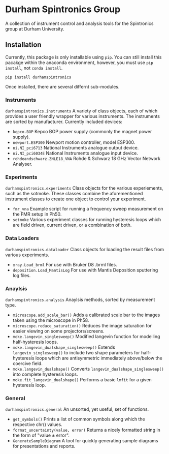 # Durham Spintronics Group
A collection of instrument control and analysis tools for the Spintronics group at Durham University.

## Installation
Currently, this package is only installable using ```pip```. You can still install this pacakge within the anaconda environment, however, you must use ```pip install```, not ```conda install```.
```
pip install durhamspintronics
```
Once installed, there are several differnt sub-modules.

### Instruments
```durhamspintronics.instruments``` 
A variety of class objects, each of which provides a user friendly wrapper for various instruments. The instruments are sorted by manufacturer. Currently included devices:
* ```kepco.BOP``` Kepco BOP power supply (commonly the magnet power supply).
* ```newport.ESP300``` Newport motion controller, model ESP300.
* ```ni.NI_pci6713``` National Instruments analogue output device.
* ```ni.NI_pci6034E``` National Instruments analogue input device.
* ```rohdeandschwarz.ZNLE18_VNA``` Rohde & Schwarz 18 GHz Vector Network Analyser.

### Experiments
```durhamspintronics.experiments``` 
Class objects for the various experiements, such as the sotmoke. These classes combine the aforementioned instrument classes to create one object to control your experiment.
* ```fmr_vna``` Example script for running a frequency sweep measurement on the FMR setup in Ph50.
* ```sotmoke``` Various experiment classes for running hysteresis loops which are field driven, current driven, or a combination of both.

### Data Loaders
```durhamspintronics.dataloader``` 
Class objects for loading the result files from various experiments.
* ```xray.Load_brml``` For use with Bruker D8 .brml files.
* ```deposition.Load_MantisLog``` For use with Mantis Deposition sputtering log files.

### Anaylsis
```durhamspintronics.analysis``` 
Anaylsis methods, sorted by measurement type.
* ```microscope.add_scale_bar()``` Adds a calibrated scale bar to the images taken using the microscope in Ph58.
* ```microscope.reduce_saturation()``` Reduces the image saturation for easier viewing on some projectors/screens.
* ```moke.langevin_singlesweep()``` Modified langevin function for modelling half-hysteresis loops.
* ```moke.langevin_dualshape_singlesweep()``` Extends ```langevin_singlesweep()``` to include two shape parameters for half-hysteresis loops which are antisymmetric immediately above/below the coercive field.
* ```moke.langevin_dualshape()``` Converts ```langevin_dualshape_singlesweep()``` into complete hysteresis loops.
* ```moke.fit_langevin_dualshape()``` Performs a basic ```lmfit``` for a given hysteresis loop.
  
### General
```durhamspintronics.general``` 
An unsorted, yet useful, set of functions.
* ```get_symbols()``` Prints a list of common symbols along which the respective chr() values.
* ```format_uncertainty(value, error)``` Returns a nicely formatted string in the form of "value ± error".
* ```GenerateSampleDiagram``` A tool for quickly generating sample diagrams for presentations and reports.
